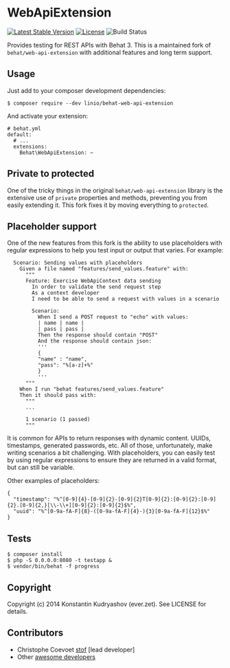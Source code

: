 # WebApiExtension
[![Latest Stable Version](https://poser.pugx.org/linio/behat-web-api-extension/v/stable.svg)](https://packagist.org/packages/linio/behat-web-api-extension) 
[![License](https://poser.pugx.org/linio/behat-web-api-extension/license.svg)](https://packagist.org/packages/linio/behat-web-api-extension) 
![Build Status](https://github.com/LinioIT/behat-web-api-extension/actions/workflows/build.yml/badge.svg)

Provides testing for REST APIs with Behat 3. This is a maintained fork
of `behat/web-api-extension` with additional features and long term support.

## Usage
Just add to your composer development dependencies:

    $ composer require --dev linio/behat-web-api-extension

And activate your extension:

    # behat.yml
    default:
      # ...
      extensions:
        Behat\WebApiExtension: ~

## Private to protected
One of the tricky things in the original `behat/web-api-extension` library is
the extensive use of `private` properties and methods, preventing you from
easily extending it. This fork fixes it by moving everything to `protected`.

## Placeholder support
One of the new features from this fork is the ability to use placeholders with
regular expressions to help you test input or output that varies. For example:

```
  Scenario: Sending values with placeholders
    Given a file named "features/send_values.feature" with:
      """
      Feature: Exercise WebApiContext data sending
        In order to validate the send request step
        As a context developer
        I need to be able to send a request with values in a scenario

        Scenario:
          When I send a POST request to "echo" with values:
          | name | name |
          | pass | pass |
          Then the response should contain "POST"
          And the response should contain json:
          '''
          {
          "name" : "name",
          "pass": "%[a-z]+%"
          }
          '''
      """
    When I run "behat features/send_values.feature"
    Then it should pass with:
      """
      ...

      1 scenario (1 passed)
      """
```

It is common for APIs to return responses with dynamic content. UUIDs,
timestamps, generated passwords, etc. All of those, unfortunately, make
writing scenarios a bit challenging. With placeholders, you can easily
test by using regular expressions to ensure they are returned in a valid
format, but can still be variable.

Other examples of placeholders:

```
{
  "timestamp": "%^[0-9]{4}-[0-9]{2}-[0-9]{2}T[0-9]{2}:[0-9]{2}:[0-9]{2}.[0-9]{2,}[\\-\\+][0-9]{2}:[0-9]{2}$%",
  "uuid": "%^[0-9a-fA-F]{8}-([0-9a-fA-F]{4}-){3}[0-9a-fA-F]{12}$%"
}
```

## Tests
    $ composer install
    $ php -S 0.0.0.0:8080 -t testapp &
    $ vendor/bin/behat -f progress

## Copyright
Copyright (c) 2014 Konstantin Kudryashov (ever.zet). See LICENSE for details.

## Contributors
* Christophe Coevoet [stof](http://github.com/stof) [lead developer]
* Other [awesome developers](https://github.com/Behat/WebApiExtension/graphs/contributors)
